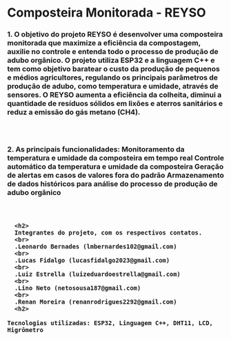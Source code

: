 # Composteira Monitorada - REYSO
  <h3>
  1. O objetivo do projeto REYSO é desenvolver uma composteira monitorada que maximize a eficiência da compostagem, auxilie no controle e entenda todo o processo de produção de adubo orgânico. O projeto utiliza ESP32 e a linguagem C++ e tem como objetivo baratear o custo da produção de pequenos e médios agricultores, regulando os principais parâmetros de produção de adubo, como temperatura e umidade, através de sensores. O REYSO aumenta a eficiência da colheita, diminui a quantidade de resíduos sólidos em lixões e aterros sanitários e reduz a emissão do gás metano (CH4).
  <h3>
  <br>
  <h3>
  2. As principais funcionalidades:
  Monitoramento da temperatura e umidade da composteira em tempo real
  Controle automático da temperatura e umidade da composteira
  Geração de alertas em casos de valores fora do padrão
  Armazenamento de dados históricos para análise do processo de produção de adubo orgânico
  <h3>
  <br>
    
      <h2>
      Integrantes do projeto, com os respectivos contatos.
      <br>
      .Leonardo Bernades (lmbernardes102@gmail.com)
      <br>
      .Lucas Fidalgo (lucasfidalgo2023@gmail.com)
      <br>
      .Luiz Estrella (luizeduardoestrella@gmail.com)
      <br>
      .Lino Neto (netosousa187@gmail.com)
      <br>
      .Renan Moreira (renanrodrigues2292@gmail.com)
      <h2>
        
 `Tecnologias utilizadas: ESP32, Linguagem C++, DHT11, LCD, Higrômetro`


